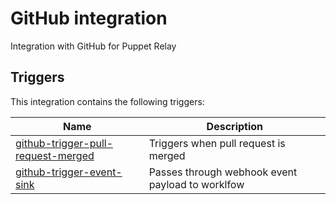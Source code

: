 # GitHub integration

Integration with GitHub for Puppet Relay

## Triggers

This integration contains the following triggers:

| Name | Description |
|------|-------------| 
| [github-trigger-pull-request-merged](/triggers/github-trigger-pull-request-merged) | Triggers when pull request is merged |
| [github-trigger-event-sink](/triggers/github-trigger-event-sink) | Passes through webhook event payload to worklfow |
